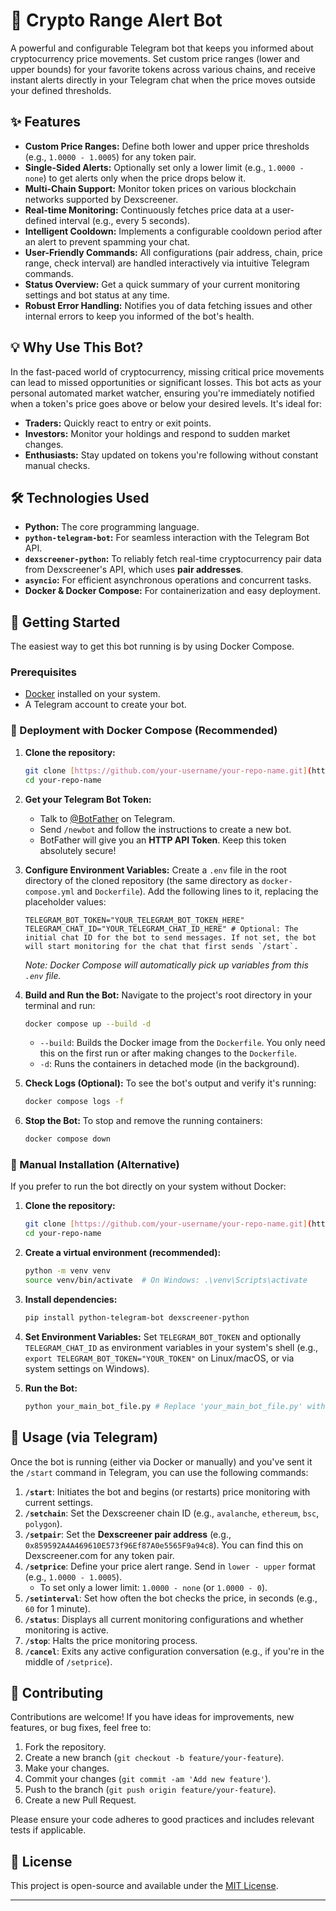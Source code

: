 # 🚀 Crypto Range Alert Bot

A powerful and configurable Telegram bot that keeps you informed about cryptocurrency price movements. Set custom price ranges (lower and upper bounds) for your favorite tokens across various chains, and receive instant alerts directly in your Telegram chat when the price moves outside your defined thresholds.

## ✨ Features

* **Custom Price Ranges:** Define both lower and upper price thresholds (e.g., `1.0000 - 1.0005`) for any token pair.
* **Single-Sided Alerts:** Optionally set only a lower limit (e.g., `1.0000 - none`) to get alerts only when the price drops below it.
* **Multi-Chain Support:** Monitor token prices on various blockchain networks supported by Dexscreener.
* **Real-time Monitoring:** Continuously fetches price data at a user-defined interval (e.g., every 5 seconds).
* **Intelligent Cooldown:** Implements a configurable cooldown period after an alert to prevent spamming your chat.
* **User-Friendly Commands:** All configurations (pair address, chain, price range, check interval) are handled interactively via intuitive Telegram commands.
* **Status Overview:** Get a quick summary of your current monitoring settings and bot status at any time.
* **Robust Error Handling:** Notifies you of data fetching issues and other internal errors to keep you informed of the bot's health.

## 💡 Why Use This Bot?

In the fast-paced world of cryptocurrency, missing critical price movements can lead to missed opportunities or significant losses. This bot acts as your personal automated market watcher, ensuring you're immediately notified when a token's price goes above or below your desired levels. It's ideal for:

* **Traders:** Quickly react to entry or exit points.
* **Investors:** Monitor your holdings and respond to sudden market changes.
* **Enthusiasts:** Stay updated on tokens you're following without constant manual checks.

## 🛠️ Technologies Used

* **Python:** The core programming language.
* **`python-telegram-bot`:** For seamless interaction with the Telegram Bot API.
* **`dexscreener-python`:** To reliably fetch real-time cryptocurrency pair data from Dexscreener's API, which uses **pair addresses**.
* **`asyncio`:** For efficient asynchronous operations and concurrent tasks.
* **Docker & Docker Compose:** For containerization and easy deployment.

## 🚀 Getting Started

The easiest way to get this bot running is by using Docker Compose.

### Prerequisites

* [Docker](https://docs.docker.com/get-docker/) installed on your system.
* A Telegram account to create your bot.

### 🐳 Deployment with Docker Compose (Recommended)

1.  **Clone the repository:**
    ```bash
    git clone [https://github.com/your-username/your-repo-name.git](https://github.com/your-username/your-repo-name.git) # Replace with your actual repo URL
    cd your-repo-name
    ```
2.  **Get your Telegram Bot Token:**
    * Talk to [@BotFather](https://t.me/BotFather) on Telegram.
    * Send `/newbot` and follow the instructions to create a new bot.
    * BotFather will give you an **HTTP API Token**. Keep this token absolutely secure!

3.  **Configure Environment Variables:**
    Create a `.env` file in the root directory of the cloned repository (the same directory as `docker-compose.yml` and `Dockerfile`).
    Add the following lines to it, replacing the placeholder values:

    ```env
    TELEGRAM_BOT_TOKEN="YOUR_TELEGRAM_BOT_TOKEN_HERE"
    TELEGRAM_CHAT_ID="YOUR_TELEGRAM_CHAT_ID_HERE" # Optional: The initial chat ID for the bot to send messages. If not set, the bot will start monitoring for the chat that first sends `/start`.
    ```
    *Note: Docker Compose will automatically pick up variables from this `.env` file.*

4.  **Build and Run the Bot:**
    Navigate to the project's root directory in your terminal and run:
    ```bash
    docker compose up --build -d
    ```
    * `--build`: Builds the Docker image from the `Dockerfile`. You only need this on the first run or after making changes to the `Dockerfile`.
    * `-d`: Runs the containers in detached mode (in the background).

5.  **Check Logs (Optional):**
    To see the bot's output and verify it's running:
    ```bash
    docker compose logs -f
    ```

6.  **Stop the Bot:**
    To stop and remove the running containers:
    ```bash
    docker compose down
    ```

### 🐍 Manual Installation (Alternative)

If you prefer to run the bot directly on your system without Docker:

1.  **Clone the repository:**
    ```bash
    git clone [https://github.com/your-username/your-repo-name.git](https://github.com/your-username/your-repo-name.git)
    cd your-repo-name
    ```
2.  **Create a virtual environment (recommended):**
    ```bash
    python -m venv venv
    source venv/bin/activate  # On Windows: .\venv\Scripts\activate
    ```
3.  **Install dependencies:**
    ```bash
    pip install python-telegram-bot dexscreener-python
    ```
4.  **Set Environment Variables:**
    Set `TELEGRAM_BOT_TOKEN` and optionally `TELEGRAM_CHAT_ID` as environment variables in your system's shell (e.g., `export TELEGRAM_BOT_TOKEN="YOUR_TOKEN"` on Linux/macOS, or via system settings on Windows).

5.  **Run the Bot:**
    ```bash
    python your_main_bot_file.py # Replace 'your_main_bot_file.py' with the actual name of your Python script (e.g., `bot.py` or `main.py`)
    ```

## 💬 Usage (via Telegram)

Once the bot is running (either via Docker or manually) and you've sent it the `/start` command in Telegram, you can use the following commands:

1.  **`/start`**: Initiates the bot and begins (or restarts) price monitoring with current settings.
2.  **`/setchain`**: Set the Dexscreener chain ID (e.g., `avalanche`, `ethereum`, `bsc`, `polygon`).
3.  **`/setpair`**: Set the **Dexscreener pair address** (e.g., `0x859592A4A469610E573f96Ef87A0e5565F9a94c8`). You can find this on Dexscreener.com for any token pair.
4.  **`/setprice`**: Define your price alert range. Send in `lower - upper` format (e.g., `1.0000 - 1.0005`).
    * To set only a lower limit: `1.0000 - none` (or `1.0000 - 0`).
5.  **`/setinterval`**: Set how often the bot checks the price, in seconds (e.g., `60` for 1 minute).
6.  **`/status`**: Displays all current monitoring configurations and whether monitoring is active.
7.  **`/stop`**: Halts the price monitoring process.
8.  **`/cancel`**: Exits any active configuration conversation (e.g., if you're in the middle of `/setprice`).

## 🤝 Contributing

Contributions are welcome! If you have ideas for improvements, new features, or bug fixes, feel free to:

1.  Fork the repository.
2.  Create a new branch (`git checkout -b feature/your-feature`).
3.  Make your changes.
4.  Commit your changes (`git commit -am 'Add new feature'`).
5.  Push to the branch (`git push origin feature/your-feature`).
6.  Create a new Pull Request.

Please ensure your code adheres to good practices and includes relevant tests if applicable.

## 📄 License

This project is open-source and available under the [MIT License](LICENSE).

---